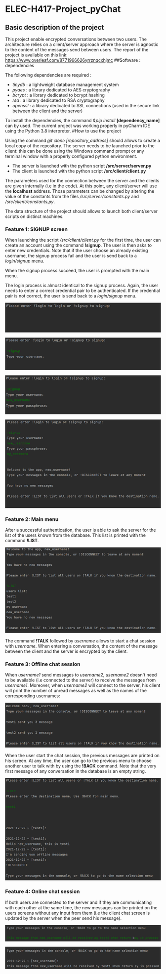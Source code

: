 

# ELEC-H417-Project_pyChat
## Basic description of the project
This project enable encrypted conversations between two users. The architecture relies on a client/server approach where the server is agnostic to the content of the messages send between users. The report of the project is available on this link: https://www.overleaf.com/8771966626yrrznqcxhjmc
##Software : dependencies

The following dependencies are required : 
- *tinydb* : a lightweight database management system
- *pyaes* : a library dedicated to AES cryptography
- *bcrypt* : a library dedicated to bcrypt hashing 
- *rsa* : a library dedicated to RSA cryptography 
- *openssl* : a library dedicated to SSL connections (used in the secure link between the client and the server)

To install the dependencies, the command *&pip install* **[dependency_name]** can by used. The current project was working properly in pyCharm IDE using the Python 3.8 interpreter.
#How to use the project

Using the command *git clone *[repository_address]** should allows to create a local copy of the repository. The server needs to be launched prior to the client: this can be done using the Windows command prompt or any terminal window with a properly configured python environment. 

- The server is launched with the python script **/src/server/server.py** 
- The client is launched with the python script **/src/client/client.py**

The parameters used for the connection between the server and the clients are given internally (i.e in the code). At this point, any client/server will use the **localhost** address. Those parameters can be changed by altering the value of the constants from the files */src/server/constants.py* and */src/client/constants.py*.

The data structure of the project should allows to launch both client/server scripts on distinct machines.
### Feature 1: SIGNUP screen

When launching the script */src/client/client.py* for the first time, the user can create an account using the command **!signup**. The user is then asks to enter new credentials. Note that if the user choose an already existing username, the signup process fail and the user is send back to a *login/signup* menu.


When the signup process succeed, the user is prompted with the main menu. 

The login process is almost identical to the signup process. Again, the user needs to enter a correct credential pair to be authenticated. If the credential pair is not correct, the user is send back to a *login/signup* menu.

![signup_screen](images/signup.png)

![signup_screen2](images/signup2.png)

![signup_screen3](images/signup3.png)

![signup_screen4](images/signup4.png)

### Feature 2: Main menu
After a successful authentication, the user is able to ask the server for the list of the users known from the database. This list is printed with the command **!LIST**.

![signup_screen4](images/main_menu_1.png)

The command **!TALK** followed by *username* allows to start a chat session with *username*. When entering a conversation, the content of the message between the client and the server is encrypted by the client. 

### Feature 3: Offline chat session
When *username1* send messages to *username2*, *username2* doesn't need to be available (i.e connected to the server) to receive the messages from *username1*. Moreover, when *username2* will connect to the server, his client will print the number of unread messages as well as the names of the corresponding usernames:

![signup_screen4](images/offline_chat1.png)

When the user start the chat session, the previous messages are printed on his screen. At any time, the user can go to the previous menu to choose another user to talk with by using the **!BACK** command. Note that the very first message of any conversation in the database is an empty string.

![signup_screen4](images/offline_chat2.png)

### Feature 4: Online chat session
If both users are connected to the server and if they are communicating with each other at the same time, the new messages can be printed on the users screens without any input from them (i.e the client chat screen is updated by the server when the peer send his message). 

![signup_screen4](images/online_chat1.png)

![signup_screen4](images/online_chat2.png)

